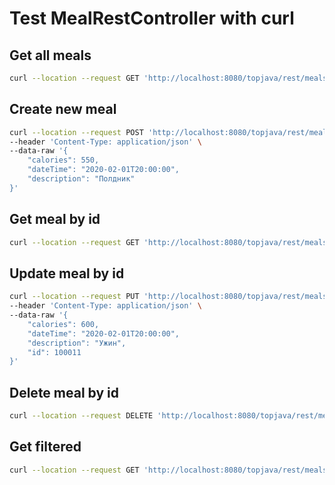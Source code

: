 # Test MealRestController with curl

## Get all meals
```sh
curl --location --request GET 'http://localhost:8080/topjava/rest/meals'
```

## Create new meal
```sh
curl --location --request POST 'http://localhost:8080/topjava/rest/meals' \
--header 'Content-Type: application/json' \
--data-raw '{
    "calories": 550,
    "dateTime": "2020-02-01T20:00:00",
    "description": "Полдник"
}'
```

## Get meal by id
```sh
curl --location --request GET 'http://localhost:8080/topjava/rest/meals/100011'
```

## Update meal by id
```sh
curl --location --request PUT 'http://localhost:8080/topjava/rest/meals/100011' \
--header 'Content-Type: application/json' \
--data-raw '{
    "calories": 600,
    "dateTime": "2020-02-01T20:00:00",
    "description": "Ужин",
    "id": 100011
}'
```

## Delete meal by id
```sh
curl --location --request DELETE 'http://localhost:8080/topjava/rest/meals/100011'
```

## Get filtered
```sh
curl --location --request GET 'http://localhost:8080/topjava/rest/meals/filter?startDate=2020-01-30&endDate=2020-01-30&startTime=10:01&endTime=14:00'
```
